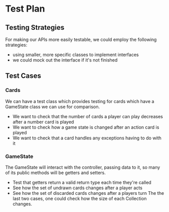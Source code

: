 # Test Plan

## Testing Strategies
For making our APIs more easily testable, we could employ the following strategies:
* using smaller, more specific classes to implement interfaces
* we could mock out the interface if it's not finished


## Test Cases

### Cards
We can have a test class which provides testing for cards which have a GameState class we can use for comparison.
* We want to check that the number of cards a player can play decreases
after a number card is played
* We want to check how a game state is changed after an action card is played
* We want to check that a card handles any exceptions having to do with it

### GameState
The GameState will interact with the controller, passing data to it, so many of its public methods will be getters and setters.
* Test that getters return a valid return type each time they're called
* See how the set of undrawn cards changes after a player acts
* See how the set of discarded cards changes after a players turn
The the last two cases, one could check how the size of each Collection changes.
